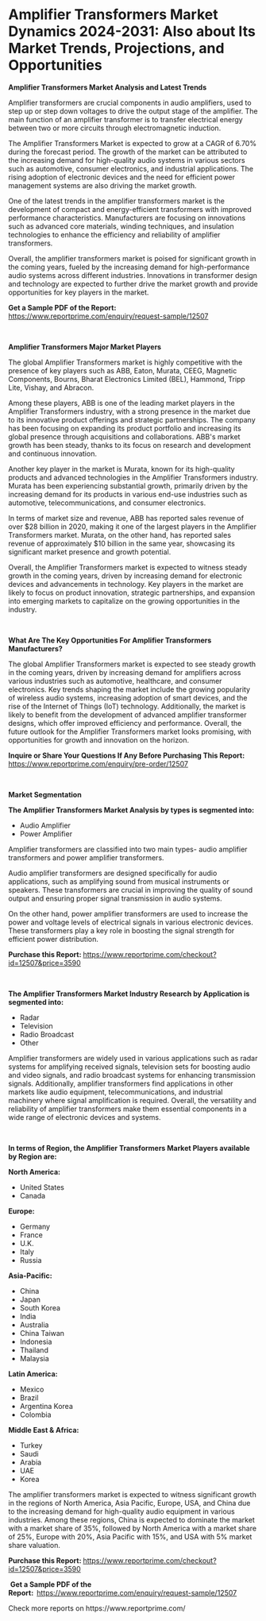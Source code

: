 <p><h1>Amplifier Transformers Market Dynamics 2024-2031: Also about Its Market Trends, Projections, and Opportunities</h1></p><p><strong>Amplifier Transformers Market Analysis and Latest Trends</strong></p>
<p><p>Amplifier transformers are crucial components in audio amplifiers, used to step up or step down voltages to drive the output stage of the amplifier. The main function of an amplifier transformer is to transfer electrical energy between two or more circuits through electromagnetic induction.</p><p>The Amplifier Transformers Market is expected to grow at a CAGR of 6.70% during the forecast period. The growth of the market can be attributed to the increasing demand for high-quality audio systems in various sectors such as automotive, consumer electronics, and industrial applications. The rising adoption of electronic devices and the need for efficient power management systems are also driving the market growth.</p><p>One of the latest trends in the amplifier transformers market is the development of compact and energy-efficient transformers with improved performance characteristics. Manufacturers are focusing on innovations such as advanced core materials, winding techniques, and insulation technologies to enhance the efficiency and reliability of amplifier transformers.</p><p>Overall, the amplifier transformers market is poised for significant growth in the coming years, fueled by the increasing demand for high-performance audio systems across different industries. Innovations in transformer design and technology are expected to further drive the market growth and provide opportunities for key players in the market.</p></p>
<p><strong>Get a Sample PDF of the Report:&nbsp;</strong> <a href="https://www.reportprime.com/enquiry/request-sample/12507">https://www.reportprime.com/enquiry/request-sample/12507</a></p>
<p>&nbsp;</p>
<p><strong>Amplifier Transformers Major Market Players</strong></p>
<p><p>The global Amplifier Transformers market is highly competitive with the presence of key players such as ABB, Eaton, Murata, CEEG, Magnetic Components, Bourns, Bharat Electronics Limited (BEL), Hammond, Tripp Lite, Vishay, and Abracon.</p><p>Among these players, ABB is one of the leading market players in the Amplifier Transformers industry, with a strong presence in the market due to its innovative product offerings and strategic partnerships. The company has been focusing on expanding its product portfolio and increasing its global presence through acquisitions and collaborations. ABB's market growth has been steady, thanks to its focus on research and development and continuous innovation.</p><p>Another key player in the market is Murata, known for its high-quality products and advanced technologies in the Amplifier Transformers industry. Murata has been experiencing substantial growth, primarily driven by the increasing demand for its products in various end-use industries such as automotive, telecommunications, and consumer electronics.</p><p>In terms of market size and revenue, ABB has reported sales revenue of over $28 billion in 2020, making it one of the largest players in the Amplifier Transformers market. Murata, on the other hand, has reported sales revenue of approximately $10 billion in the same year, showcasing its significant market presence and growth potential.</p><p>Overall, the Amplifier Transformers market is expected to witness steady growth in the coming years, driven by increasing demand for electronic devices and advancements in technology. Key players in the market are likely to focus on product innovation, strategic partnerships, and expansion into emerging markets to capitalize on the growing opportunities in the industry.</p></p>
<p>&nbsp;</p>
<p><strong>What Are The Key Opportunities For Amplifier Transformers Manufacturers?</strong></p>
<p><p>The global Amplifier Transformers market is expected to see steady growth in the coming years, driven by increasing demand for amplifiers across various industries such as automotive, healthcare, and consumer electronics. Key trends shaping the market include the growing popularity of wireless audio systems, increasing adoption of smart devices, and the rise of the Internet of Things (IoT) technology. Additionally, the market is likely to benefit from the development of advanced amplifier transformer designs, which offer improved efficiency and performance. Overall, the future outlook for the Amplifier Transformers market looks promising, with opportunities for growth and innovation on the horizon.</p></p>
<p><strong>Inquire or Share Your Questions If Any Before Purchasing This Report:</strong> <a href="https://www.reportprime.com/enquiry/pre-order/12507">https://www.reportprime.com/enquiry/pre-order/12507</a></p>
<p>&nbsp;</p>
<p><strong>Market Segmentation</strong></p>
<p><strong>The Amplifier Transformers Market Analysis by types is segmented into:</strong></p>
<p><ul><li>Audio Amplifier</li><li>Power Amplifier</li></ul></p>
<p><p>Amplifier transformers are classified into two main types- audio amplifier transformers and power amplifier transformers.</p><p>Audio amplifier transformers are designed specifically for audio applications, such as amplifying sound from musical instruments or speakers. These transformers are crucial in improving the quality of sound output and ensuring proper signal transmission in audio systems.</p><p>On the other hand, power amplifier transformers are used to increase the power and voltage levels of electrical signals in various electronic devices. These transformers play a key role in boosting the signal strength for efficient power distribution.</p></p>
<p><strong>Purchase this Report:&nbsp;</strong><a href="https://www.reportprime.com/checkout?id=12507&price=3590">https://www.reportprime.com/checkout?id=12507&price=3590</a></p>
<p>&nbsp;</p>
<p><strong>The Amplifier Transformers Market Industry Research by Application is segmented into:</strong></p>
<p><ul><li>Radar</li><li>Television</li><li>Radio Broadcast</li><li>Other</li></ul></p>
<p><p>Amplifier transformers are widely used in various applications such as radar systems for amplifying received signals, television sets for boosting audio and video signals, and radio broadcast systems for enhancing transmission signals. Additionally, amplifier transformers find applications in other markets like audio equipment, telecommunications, and industrial machinery where signal amplification is required. Overall, the versatility and reliability of amplifier transformers make them essential components in a wide range of electronic devices and systems.</p></p>
<p>&nbsp;</p>
<p><strong>In terms of Region, the Amplifier Transformers Market Players available by Region are:</strong></p>
<p>
    <p> <strong> North America: </strong>
        <ul>
            <li>United States</li>
            <li>Canada</li>
        </ul>
        </p> 
    <p> <strong> Europe: </strong>
        <ul>
            <li>Germany</li>
            <li>France</li>
            <li>U.K.</li>
            <li>Italy</li>
            <li>Russia</li>
        </ul>
        </p> 
    <p> <strong> Asia-Pacific: </strong>
        <ul>
            <li>China</li>
            <li>Japan</li>
            <li>South Korea</li>
            <li>India</li>
            <li>Australia</li>
            <li>China Taiwan</li>
            <li>Indonesia</li>
            <li>Thailand</li>
            <li>Malaysia</li>
        </ul>
        </p> 
    <p> <strong> Latin America: </strong>
        <ul>
            <li>Mexico</li>
            <li>Brazil</li>
            <li>Argentina Korea</li>
            <li>Colombia</li>
        </ul>
        </p> 
    <p> <strong> Middle East & Africa: </strong>
        <ul>
            <li>Turkey</li>
            <li>Saudi</li>
            <li>Arabia</li>
            <li>UAE</li>
            <li>Korea</li>
        </ul>
    </p>
    </p>
<p><p>The amplifier transformers market is expected to witness significant growth in the regions of North America, Asia Pacific, Europe, USA, and China due to the increasing demand for high-quality audio equipment in various industries. Among these regions, China is expected to dominate the market with a market share of 35%, followed by North America with a market share of 25%, Europe with 20%, Asia Pacific with 15%, and USA with 5% market share valuation.</p></p>
<p><strong>Purchase this Report: </strong><a href="https://www.reportprime.com/checkout?id=12507&price=3590">https://www.reportprime.com/checkout?id=12507&price=3590</a></p>
<p>&nbsp;<strong>Get a Sample PDF of the Report:&nbsp;&nbsp;</strong><a href="https://www.reportprime.com/enquiry/request-sample/12507">https://www.reportprime.com/enquiry/request-sample/12507</a></p>
<p><strong></strong></p>
<p>Check more reports on https://www.reportprime.com/</p>